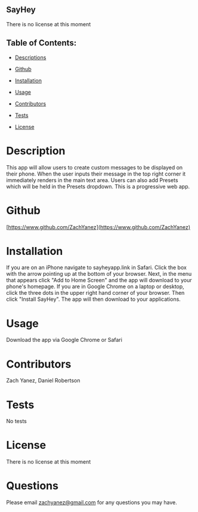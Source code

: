 ## SayHey

There is no license at this moment

## Table of Contents:

  * [Descriptions](#Description)

  * [Github](#Github)

  * [Installation](#Installation) 

  * [Usage](#Usage)

  * [Contributors](#Contributors)

  * [Tests](#Tests)

  * [License](#License)

  
# Description
This app will allow users to create custom messages to be displayed on their phone. When the user inputs their message in the top right corner it immediately renders in the main text area. Users can also add Presets which will be held in the Presets dropdown. This is a progressive web app.  


# Github
[https://www.github.com/ZachYanez](https://www.github.com/ZachYanez)

# Installation
If you are on an iPhone navigate to sayheyapp.link in Safari. Click the box with the arrow pointing up at the bottom of your browser. Next, in the menu that appears click "Add to Home Screen" and the app will download to your phone's homepage. If you are in Google Chrome on a laptop or desktop, click the three dots in the upper right hand corner of your browser. Then click "Install SayHey". The app will then download to your applications. 

# Usage
Download the app via Google Chrome or Safari

# Contributors
Zach Yanez, Daniel Robertson

# Tests
No tests

# License
There is no license at this moment


# Questions
Please email zachyanez@gmail.com for any questions you may have.
